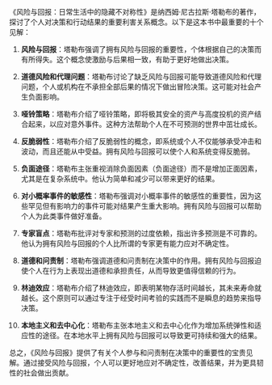 《风险与回报：日常生活中的隐藏不对称性》是纳西姆·尼古拉斯·塔勒布的著作，探讨了个人对决策和行动结果的重要利害关系概念。以下是这本书中最重要的十个见解：

1. **风险与回报**：塔勒布强调了拥有风险与回报的重要性，个体根据自己的决策而有所得失。这个概念使激励与后果相一致，有助于更好地做出决策。

2. **道德风险和代理问题**：塔勒布讨论了缺乏风险与回报可能导致道德风险和代理问题，个人或机构在不承担全部后果的情况下做出冒险决策。这可能对社会产生负面影响。

3. **哑铃策略**：塔勒布介绍了哑铃策略，即将极其安全的资产与高度投机的资产结合起来，以应对意外事件。这种方法帮助个人在不可预测的世界中茁壮成长。

4. **反脆弱性**：塔勒布介绍了反脆弱性的概念，即系统或个人不仅能够承受冲击和波动，而且还能从中受益。拥有风险与回报可以使个人和系统变得反脆弱。

5. **负面途径**：塔勒布主张重视消除负面因素（负面途径）而不是增加正面因素，尤其是在复杂系统中。他认为简单和减少可以带来更好的结果。

6. **对小概率事件的敏感性**：塔勒布强调对小概率事件的敏感性的重要性，因为这些罕见但有影响力的事件可能对结果产生重大影响。拥有风险与回报可以帮助个人为此类事件做好准备。

7. **专家盲点**：塔勒布批评对专家和预测的过度依赖，指出许多预测是不可靠的。他认为拥有风险与回报的个人比所谓的专家更有能力应对不确定性。

8. **道德和问责制**：塔勒布强调道德和问责制在决策中的作用。拥有风险与回报迫使个人在行为上表现出道德和承担责任，从而导致更值得信赖的行为。

9. **林迪效应**：塔勒布介绍了林迪效应，即表明某物存活时间越长，其未来寿命就越长。这个原则可以通过专注于经受时间考验的实践而不是瞬息的趋势来指导决策。

10. **本地主义和去中心化**：塔勒布主张本地主义和去中心化作为增加系统弹性和适应性的途径。在本地水平上拥有风险与回报可以导致更可持续和强大的结果。

总之，《风险与回报》提供了有关个人参与和问责制在决策中的重要性的宝贵见解。通过接受风险与回报，个人可以更好地应对不确定性，改善结果，并为更具韧性的社会做出贡献。